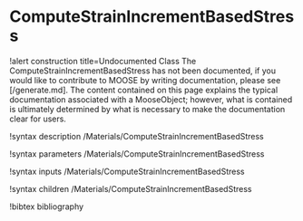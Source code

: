 <!-- MOOSE Documentation Stub: Remove this when content is added. -->

# ComputeStrainIncrementBasedStress

!alert construction title=Undocumented Class
The ComputeStrainIncrementBasedStress has not been documented, if you would like to contribute to MOOSE by
writing documentation, please see [/generate.md]. The content contained on this page explains
the typical documentation associated with a MooseObject; however, what is contained is ultimately
determined by what is necessary to make the documentation clear for users.

!syntax description /Materials/ComputeStrainIncrementBasedStress

!syntax parameters /Materials/ComputeStrainIncrementBasedStress

!syntax inputs /Materials/ComputeStrainIncrementBasedStress

!syntax children /Materials/ComputeStrainIncrementBasedStress

!bibtex bibliography
